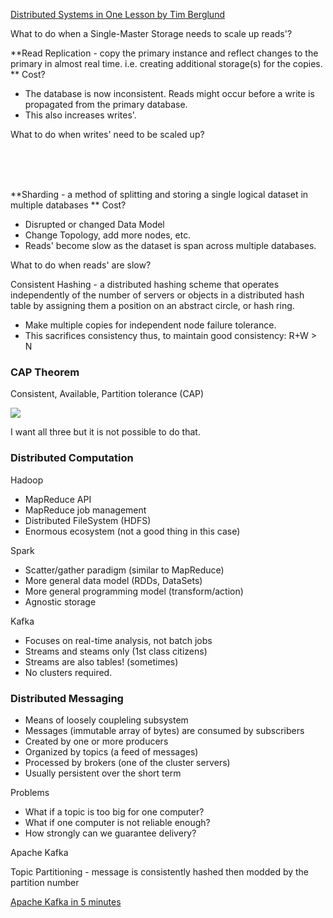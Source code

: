 [Distributed Systems in One Lesson by Tim Berglund](https://www.youtube.com/watch?v=Y6Ev8GIlbxc)

What to do when a Single-Master Storage needs to scale up reads'?

**Read Replication - copy the primary instance and reflect changes to the primary in almost real time. i.e. creating additional storage(s) for the copies.
**
Cost?

-   The database is now inconsistent. Reads might occur before a write is propagated from the primary database.
-   This also increases writes'.

What to do when writes' need to be scaled up?

</br>
</br>
</br>

**Sharding - a method of splitting and storing a single logical dataset in multiple databases
**
Cost?

-   Disrupted or changed Data Model
-   Change Topology, add more nodes, etc.
-   Reads' become slow as the dataset is span across multiple databases.

What to do when reads' are slow?

Consistent Hashing - a distributed hashing scheme that operates independently of the number of servers or objects in a distributed hash table by assigning them a position on an abstract circle, or hash ring.

-   Make multiple copies for independent node failure tolerance.
-   This sacrifices consistency thus, to maintain good consistency: R+W > N

### CAP Theorem

Consistent, Available, Partition tolerance (CAP)

![](https://www.notion.so/image/https%3A%2F%2Fs3-us-west-2.amazonaws.com%2Fsecure.notion-static.com%2F8e837216-909e-4298-a5e8-8fff6285e22a%2FUntitled.png?table=block&id=9f7fd152-1081-43f3-a06e-843cf949cfc1&spaceId=2a002c74-3401-4cb9-835c-05c5323627f1&width=2000&userId=84389fa3-e2b0-43e2-962e-2c0acaf28e7f&cache=v2)

I want all three but it is not possible to do that.

### Distributed Computation

Hadoop

-   MapReduce API
-   MapReduce job management
-   Distributed FileSystem (HDFS)
-   Enormous ecosystem (not a good thing in this case)

Spark

-   Scatter/gather paradigm (similar to MapReduce)
-   More general data model (RDDs, DataSets)
-   More general programming model (transform/action)
-   Agnostic storage

Kafka

-   Focuses on real-time analysis, not batch jobs
-   Streams and steams only (1st class citizens)
-   Streams are also tables! (sometimes)
-   No clusters required.

### Distributed Messaging

-   Means of loosely coupleling subsystem
-   Messages (immutable array of bytes) are consumed by subscribers
-   Created by one or more producers
-   Organized by topics (a feed of messages)
-   Processed by brokers (one of the cluster servers)
-   Usually persistent over the short term

Problems

-   What if a topic is too big for one computer?
-   What if one computer is not reliable enough?
-   How strongly can we guarantee delivery?

Apache Kafka

Topic Partitioning - message is consistently hashed then modded by the partition number

[Apache Kafka in 5 minutes](https://www.youtube.com/watch?v=PzPXRmVHMxI)